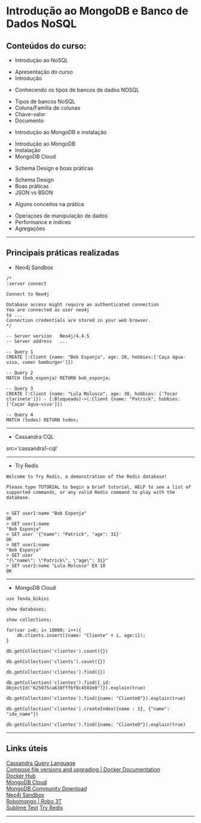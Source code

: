 # Introdução ao MongoDB e Banco de Dados NoSQL  

## Conteúdos do curso:  

* Introdução ao NoSQL  
- Apresentação do curso
- Introdução
* Conhecendo os tipos de bancos de dados NOSQL  
- Tipos de bancos NoSQL
- Coluna/Família de colunas
- Chave-valor 
- Documento 
* Introdução ao MongoDB e instalação  
- Introdução ao MongoDB
- Instalação
- MongoDB Cloud
* Schema Design e boas práticas  
- Schema Design
- Boas práticas
- JSON vs BSON
* Alguns conceitos na prática  
- Operaçoes de manipulação de dados
- Performance e índices
- Agregações

---

## Principais práticas realizadas  

* Neo4j Sandbox  
```
/*
:server connect

Connect to Neo4j

Database access might require an authenticated connection
You are connected as user neo4j
to ...
Connection credentials are stored in your web browser.
*/

-- Server version	Neo4j/4.4.5
-- Server address	...

-- Query 1
CREATE (:Client {name: "Bob Esponja", age: 28, hobbies:['Caça água-viva, comer hamburger']})

-- Query 2
MATCH (bob_esponja) RETURN bob_esponja;

-- Query 3
CREATE (:Client {name: "Lula Molusco", age: 30, hobbies: ['Tocar clarinete']}) - [:Bloqueado]->(:Client {name: "Patrick", hobbies:['Caçar água-viva']})

-- Query 4
MATCH (todos) RETURN todos;
```

---

* Cassandra CQL  

src='cassandra1-cql'

---

* Try Redis  
```
Welcome to Try Redis, a demonstration of the Redis database!

Please type TUTORIAL to begin a brief tutorial, HELP to see a list of supported commands, or any valid Redis command to play with the database.


> SET user1:name "Bob Esponja"
OK
> GET user1:name
"Bob Esponja"
> SET user '{"name": "Patrick", "age": 31}'
OK
> GET user1:name
"Bob Esponja"
> GET user
"{\"name\": \"Patrick\", \"age\": 31}"
> SET user2:name "Lula Molusco" EX 10
OK
```

---

* MongoDB Cloud  
```
use fenda_bikini

show databases;

show collections;

for(var i=0; i< 10000; i++){
	db.clients.insert({name: "Cliente" + i, age:i});
}

db.getCollection('clientes').count({})

db.getCollection('clients').count({})

db.getCollection('clientes').find({})

db.getCollection('clientes').find({_id: ObjectId("625075ca638fffbf8c4502e0")}).explain(true)

db.getCollection('clientes').find({name: "Cliente0"}).explain(true)

db.getCollection('clientes').createIndex({name : 1}, {"name": "idx_name"})

db.getCollection('clientes').find({name: "Cliente0"}).explain(true)

```

---

## Links úteis  

[Cassandra Query Language](https://www.katacoda.com/datastax/courses/cassandra-try-it-out/try-cql)  
[Compose file versions and upgrading | Docker Documentation](https://docs.docker.com/compose/compose-file/compose-versioning/)  
[Docker Hub](https://hub.docker.com/)  
[MongoDB Cloud](https://www.mongodb.com/cloud)  
[MongoDB Community Download](https://www.mongodb.com/try/download/community)  
[Neo4j Sandbox](https://sandbox.neo4j.com)  
[Robomongo | Robo 3T](https://robomongo.org/)  
[Sublime Text](https://www.sublimetext.com/)
[Try Redis](https://try.redis.io/)  

---

